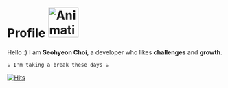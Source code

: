 # Profile <img src="https://github.com/candosh/candosh/assets/104755384/c5b49a8a-a519-4065-9ef0-913330e448a6" width="70" alt="Animation Cat">
Hello :) I am <b>Seohyeon Choi</b>, a developer who likes <b>challenges</b> and <b>growth</b>.

``` ☕️ I'm taking a break these days ☕️ ```


[![Hits](https://hits.seeyoufarm.com/api/count/incr/badge.svg?url=https%3A%2F%2Fgithub.com%2Fcandosh%2Fhit-counter&count_bg=%23FF98C8&title_bg=%23555555&icon=baidu.svg&icon_color=%23E7E7E7&title=cat+paws&edge_flat=false)](https://hits.seeyoufarm.com)
